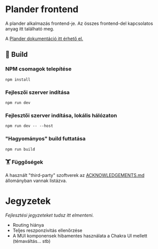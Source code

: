 # Plander frontend

A plander alkalmazás frontend-je. Az összes frontend-del kapcsolatos anyag itt található meg.

A [Plander dokumentáció itt érhető el.](https://github.com/Dansoftowner/14AB-A-plander-docs)

## 🔨 Build

### NPM csomagok telepítése
```
npm install
```

### Fejleszői szerver indítása
```
npm run dev
```

### Fejlesztői szerver indítása, lokális hálózaton
```
npm run dev -- --host
``` 

### "Hagyományos" build futtatása
```
npm run build
```


### 🏋️ Függőségek

A használt "third-party" szoftverek az [ACKNOWLEDGEMENTS.md](ACKNOWLEDGEMENTS.md) állományban vannak listázva.

# Jegyzetek
*Fejlesztési jegyzeteket tudsz itt elmenteni.*

- Routing  hiánya
- Teljes reszponzivitás ellenőrzése
- A MUI komponensek hibamentes használata a Chakra UI mellett (témaváltás... stb)

